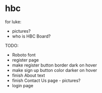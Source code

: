 # hbc

for luke:
 - pictures?
 - who is HBC Board?

TODO:
 - Roboto font
 - register page
 - make register button border dark on hover
 - make sign up button color darker on hover
 - finish About text
 - finish Contact Us page - pictures?
 - login page
